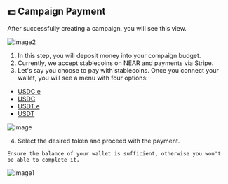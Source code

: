 ## 💵 Campaign Payment
After successfully creating a campaign, you will see this view.

![image2](https://hackmd.io/_uploads/S1Bmh8T_R.png)

1. In this step, you will deposit money into your compaign budget. 
2. Currently, we accept stablecoins on NEAR and payments via Stripe.
3. Let's say you choose to pay with stablecoins. Once you connect your wallet, you will see a menu with four options:
* [USDC.e](https://pikespeak.ai/wallet-explorer/a0b86991c6218b36c1d19d4a2e9eb0ce3606eb48.factory.bridge.near)
* [USDC](https://pikespeak.ai/wallet-explorer/17208628f84f5d6ad33f0da3bbbeb27ffcb398eac501a31bd6ad2011e36133a1)
* [USDT.e](https://pikespeak.ai/wallet-explorer/dac17f958d2ee523a2206206994597c13d831ec7.factory.bridge.near)
* [USDT](https://pikespeak.ai/wallet-explorer/usdt.tether-token.near/global)

![image](https://hackmd.io/_uploads/SyQAnIpOA.png)

4. Select the desired token and proceed with the payment.

```admonish note
Ensure the balance of your wallet is sufficient, otherwise you won't be able to complete it.
```

![image1](https://hackmd.io/_uploads/rycNCLa_C.png)
